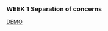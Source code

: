 ### WEEK 1 Separation of concerns
<a href="https://raindot.github.io/VuePractice/Week1_TodoList/Todos.html" target="_blank">DEMO</a>